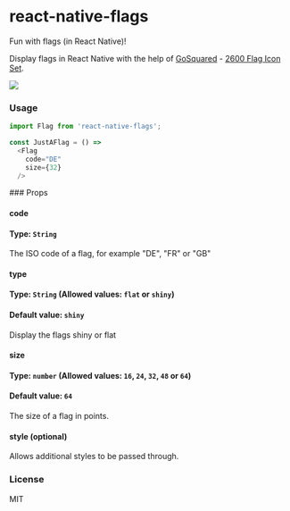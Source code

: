 # react-native-flags
Fun with flags (in React Native)!

Display flags in React Native with the help of [GoSquared](https://www.gosquared.com) - [2600 Flag Icon Set](https://www.gosquared.com/resources/flag-icons/).

![](https://github.com/kaalapay/react-native-flags/blob/master/docs/flags.png)

### Usage
```javascript
import Flag from 'react-native-flags';

const JustAFlag = () =>
  <Flag
    code="DE"
    size={32}
  />
```

### Props  
#### code  
#### Type: `String`  
The ISO code of a flag, for example "DE", "FR" or "GB"

#### type  
#### Type: `String` (Allowed values: `flat` or `shiny`)  
#### Default value: `shiny`  
Display the flags shiny or flat

#### size  
#### Type: `number` (Allowed values: `16`, `24`, `32`, `48` or `64`)  
#### Default value: `64`  
The size of a flag in points.

#### style (optional)  
Allows additional styles to be passed through.

### License
MIT
